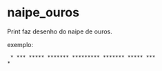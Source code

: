 # naipe_ouros
Print faz desenho do naipe de ouros.

exemplo:<code> <p>
              * 
             ***
            *****
           *******
          *********
           *******
            *****
             ***
              *
</p></code>
